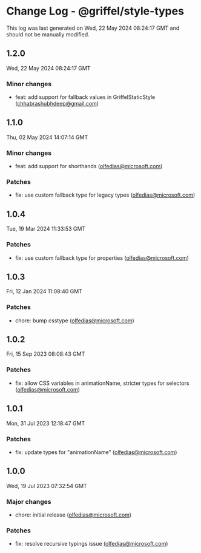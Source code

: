 # Change Log - @griffel/style-types

This log was last generated on Wed, 22 May 2024 08:24:17 GMT and should not be manually modified.

<!-- Start content -->

## 1.2.0

Wed, 22 May 2024 08:24:17 GMT

### Minor changes

- feat: add support for fallback values in GriffelStaticStyle (chhabrashubhdeep@gmail.com)

## 1.1.0

Thu, 02 May 2024 14:07:14 GMT

### Minor changes

- feat: add support for shorthands (olfedias@microsoft.com)

### Patches

- fix: use custom fallback type for legacy types (olfedias@microsoft.com)

## 1.0.4

Tue, 19 Mar 2024 11:33:53 GMT

### Patches

- fix: use custom fallback type for properties (olfedias@microsoft.com)

## 1.0.3

Fri, 12 Jan 2024 11:08:40 GMT

### Patches

- chore: bump csstype (olfedias@microsoft.com)

## 1.0.2

Fri, 15 Sep 2023 08:08:43 GMT

### Patches

- fix: allow CSS variables in animationName, stricter types for selectors (olfedias@microsoft.com)

## 1.0.1

Mon, 31 Jul 2023 12:18:47 GMT

### Patches

- fix: update types for "animationName" (olfedias@microsoft.com)

## 1.0.0

Wed, 19 Jul 2023 07:32:54 GMT

### Major changes

- chore: initial release (olfedias@microsoft.com)

### Patches

- fix: resolve recursive typings issue (olfedias@microsoft.com)
